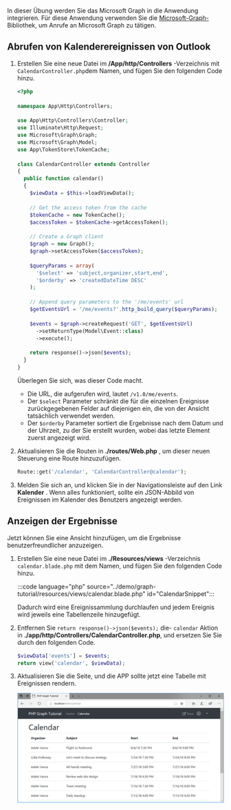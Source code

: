 <!-- markdownlint-disable MD002 MD041 -->

In dieser Übung werden Sie das Microsoft Graph in die Anwendung integrieren. Für diese Anwendung verwenden Sie die [Microsoft-Graph-](https://github.com/microsoftgraph/msgraph-sdk-php) Bibliothek, um Anrufe an Microsoft Graph zu tätigen.

## <a name="get-calendar-events-from-outlook"></a>Abrufen von Kalenderereignissen von Outlook

1. Erstellen Sie eine neue Datei im **/App/http/Controllers** -Verzeichnis mit `CalendarController.php`dem Namen, und fügen Sie den folgenden Code hinzu.

    ```php
    <?php

    namespace App\Http\Controllers;

    use App\Http\Controllers\Controller;
    use Illuminate\Http\Request;
    use Microsoft\Graph\Graph;
    use Microsoft\Graph\Model;
    use App\TokenStore\TokenCache;

    class CalendarController extends Controller
    {
      public function calendar()
      {
        $viewData = $this->loadViewData();

        // Get the access token from the cache
        $tokenCache = new TokenCache();
        $accessToken = $tokenCache->getAccessToken();

        // Create a Graph client
        $graph = new Graph();
        $graph->setAccessToken($accessToken);

        $queryParams = array(
          '$select' => 'subject,organizer,start,end',
          '$orderby' => 'createdDateTime DESC'
        );

        // Append query parameters to the '/me/events' url
        $getEventsUrl = '/me/events?'.http_build_query($queryParams);

        $events = $graph->createRequest('GET', $getEventsUrl)
          ->setReturnType(Model\Event::class)
          ->execute();

        return response()->json($events);
      }
    }
    ```

    Überlegen Sie sich, was dieser Code macht.

    - Die URL, die aufgerufen wird, lautet `/v1.0/me/events`.
    - Der `$select` Parameter schränkt die für die einzelnen Ereignisse zurückgegebenen Felder auf diejenigen ein, die von der Ansicht tatsächlich verwendet werden.
    - Der `$orderby` Parameter sortiert die Ergebnisse nach dem Datum und der Uhrzeit, zu der Sie erstellt wurden, wobei das letzte Element zuerst angezeigt wird.

1. Aktualisieren Sie die Routen in **./routes/Web.php** , um dieser neuen Steuerung eine Route hinzuzufügen.

    ```php
    Route::get('/calendar', 'CalendarController@calendar');
    ```

1. Melden Sie sich an, und klicken Sie in der Navigationsleiste auf den Link **Kalender** . Wenn alles funktioniert, sollte ein JSON-Abbild von Ereignissen im Kalender des Benutzers angezeigt werden.

## <a name="display-the-results"></a>Anzeigen der Ergebnisse

Jetzt können Sie eine Ansicht hinzufügen, um die Ergebnisse benutzerfreundlicher anzuzeigen.

1. Erstellen Sie eine neue Datei im **./Resources/views** -Verzeichnis `calendar.blade.php` mit dem Namen, und fügen Sie den folgenden Code hinzu.

    :::code language="php" source="../demo/graph-tutorial/resources/views/calendar.blade.php" id="CalendarSnippet":::

    Dadurch wird eine Ereignissammlung durchlaufen und jedem Ereignis wird jeweils eine Tabellenzeile hinzugefügt.

1. Entfernen Sie `return response()->json($events);` die- `calendar` Aktion in **./app/http/Controllers/CalendarController.php**, und ersetzen Sie Sie durch den folgenden Code.

    ```php
    $viewData['events'] = $events;
    return view('calendar', $viewData);
    ```

1. Aktualisieren Sie die Seite, und die APP sollte jetzt eine Tabelle mit Ereignissen rendern.

    ![Ein Screenshot der Tabelle mit Ereignissen](./images/add-msgraph-01.png)
